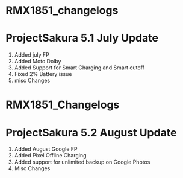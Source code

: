 # RMX1851_changelogs
# ProjectSakura 5.1 July Update 

1. Added july FP 
2. Added Moto Dolby 
3. Added Support for Smart Charging and Smart cutoff 
4. Fixed 2% Battery issue
5. misc Changes



# RMX1851_Changelogs
# ProjectSakura 5.2 August Update

1. Added August Google FP
2. Added Pixel Offline Charging
3. Added support for unlimited backup on Google Photos
4. Misc Changes






